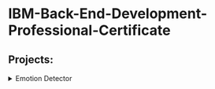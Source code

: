 # IBM-Back-End-Development-Professional-Certificate

## Projects:

<details>
<summary>  Emotion Detector </summary>
  <br>
  
   **Tools:** Flask, Watson AI libraries

   **Description:** This project receives the text from the HTML interface and runs sentiment analysis over it 
   using emotion_detector() function. The output returned shows the label and its confidence 
   anger, disgust, fear, joy, sadness, dominant_emotion.
   ![image](https://github.com/hebamuh68/IBM-Back-End-Development-Professional-Certificate/assets/69214737/bc6ca9dd-035b-4264-b2b5-32ee0eb7d05a)
   
</details>
